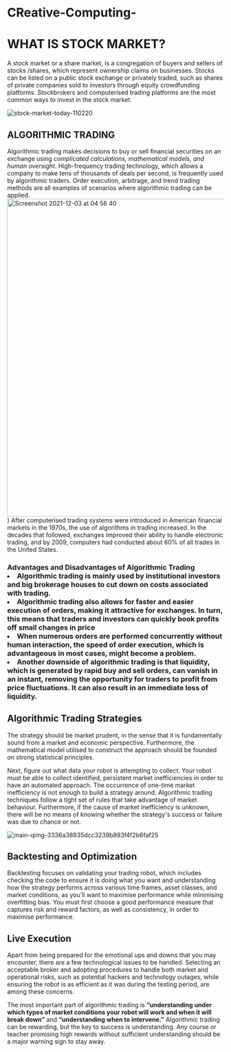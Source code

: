# CReative-Computing-
<h1>WHAT IS STOCK MARKET?</h1>
A stock market or a share market, is a congregation of buyers and sellers of stocks /shares, which represent ownership claims on businesses. Stocks can be listed on a public stock exchange or privately traded, such as shares of private companies sold to investors through equity crowdfunding platforms. Stockbrokers and computerised trading platforms are the most common ways to invest in the stock market.

![stock-market-today-110220](https://user-images.githubusercontent.com/94577166/144546913-f1d142a1-cf16-43e0-b4ef-d52051f5c323.jpg)

<h2>ALGORITHMIC TRADING</h2>
Algorithmic trading makes decisions to buy or sell financial securities on an exchange using <em>complicated calculations, mathematical models, and human oversight</em>. High-frequency trading technology, which allows a company to make tens of thousands of deals per second, is frequently used by algorithmic traders. Order execution, arbitrage, and trend trading methods are all examples of scenarios where algorithmic trading can be applied.

<img width="739" alt="Screenshot 2021-12-03 at 04 58 40" src="https://user-images.githubusercontent.com/94577166/144547932-75b90e98-302c-411a-9751-0c3e216a944a.png">
)
After computerised trading systems were introduced in American financial markets in the 1970s, the use of algorithms in trading increased. In the decades that followed, exchanges improved their ability to handle electronic trading, and by 2009, computers had conducted about 60% of all trades in the United States.


<h3>Advantages and Disadvantages of Algorithmic Trading</h3?
  <ol>
  <li>Algorithmic trading is mainly used by institutional investors and big brokerage houses to cut down on costs associated with trading.</li>
  <li>Algorithmic trading also allows for faster and easier execution of orders, making it attractive for exchanges. In turn, this means that traders and investors can quickly book profits off small changes in price</li>
  <li>When numerous orders are performed concurrently without human interaction, the speed of order execution, which is advantageous in most cases, might become a problem.</li>
  <li>Another downside of algorithmic trading is that liquidity, which is generated by rapid buy and sell orders, can vanish in an instant, removing the opportunity for traders to profit from price fluctuations. It can also result in an immediate loss of liquidity.</li>
</ol>
  
  <h2>Algorithmic Trading Strategies</h2>
  The strategy should be market prudent, in the sense that it is fundamentally sound from a market and economic perspective. Furthermore, the mathematical model utilised to construct the approach should be founded on strong statistical principles. 

Next, figure out what data your robot is attempting to collect. Your robot must be able to collect identified, persistent market inefficiencies in order to have an automated approach. The occurrence of one-time market inefficiency is not enough to build a strategy around. Algorithmic trading techniques follow a tight set of rules that take advantage of market behaviour. Furthermore, if the cause of market inefficiency is unknown, there will be no means of knowing whether the strategy's success or failure was due to chance or not.

![main-qimg-3336a38935dcc3239b893f4f2b6faf25](https://user-images.githubusercontent.com/94577166/144549176-9b57e642-8442-4137-b014-c95b339077a2.gif)

 <h2>Backtesting and Optimization </h2>
 Backtesting focuses on validating your trading robot, which includes checking the code to ensure it is doing what you want and understanding how the strategy performs across various time frames, asset classes, and market conditions, as you'll want to maximise performance while minimising overfitting bias. You must first choose a good performance measure that captures risk and reward factors, as well as consistency, in order to maximise performance.
 
<h2>Live Execution</h2>
Apart from being prepared for the emotional ups and downs that you may encounter, there are a few technological issues to be handled. Selecting an acceptable broker and adopting procedures to handle both market and operational risks, such as potential hackers and technology outages, while ensuring the robot is as efficient as it was during the testing period, are among these concerns.
 
 The most important part of algorithmic trading is <strong>“understanding under which types of market conditions your robot will work and when it will break down”</strong> and <strong>“understanding when to intervene.”</strong> Algorithmic trading can be rewarding, but the key to success is understanding. Any course or teacher promising high rewards without sufficient understanding should be a major warning sign to stay away.
 
 
 
 
 
 
 
 
